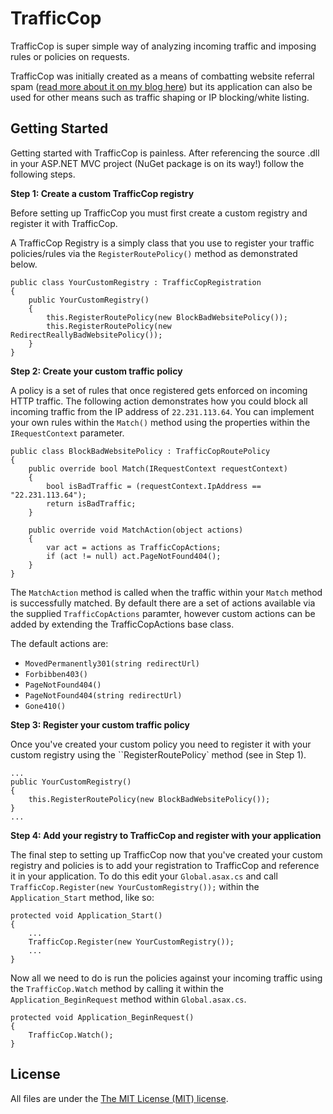 # TrafficCop

TrafficCop is super simple way of analyzing incoming traffic and imposing rules or policies on requests.

TrafficCop was initially created as a means of combatting website referral spam ([read more about it on my blog here](http://josephwoodward.co.uk/2015/05/ip-address-referral-blocking-in-asp-net-mvc/)) but its application can also be used for other means such as traffic shaping or IP blocking/white listing.

Getting Started
-------

Getting started with TrafficCop is painless. After referencing the source .dll in your ASP.NET MVC project (NuGet package is on its way!) follow the following steps.

**Step 1: Create a custom TrafficCop registry**

Before setting up TrafficCop you must first create a custom registry and register it with TrafficCop.

A TrafficCop Registry is a simply class that you use to register your traffic policies/rules via the `RegisterRoutePolicy()` method as demonstrated below.

    public class YourCustomRegistry : TrafficCopRegistration
    {
        public YourCustomRegistry()
        {
            this.RegisterRoutePolicy(new BlockBadWebsitePolicy());
            this.RegisterRoutePolicy(new RedirectReallyBadWebsitePolicy());
        }
    }

**Step 2: Create your custom traffic policy**

A policy is a set of rules that once registered gets enforced on incoming HTTP traffic. The following action demonstrates how you could block all incoming traffic from the IP address of `22.231.113.64`. You can implement your own rules within the `Match()` method using the properties within the `IRequestContext` parameter.

    public class BlockBadWebsitePolicy : TrafficCopRoutePolicy
    {
        public override bool Match(IRequestContext requestContext)
        {
            bool isBadTraffic = (requestContext.IpAddress == "22.231.113.64");
            return isBadTraffic;
        }

        public override void MatchAction(object actions)
        {
            var act = actions as TrafficCopActions;
            if (act != null) act.PageNotFound404();
        }
    }
    
The `MatchAction` method is called when the traffic within your `Match` method is successfully matched. By default there are a set of actions available via the supplied `TrafficCopActions` paramter, however custom actions can be added by extending the TrafficCopActions base class.
    
The default actions are:
* `MovedPermanently301(string redirectUrl)`
* `Forbibben403()`
* `PageNotFound404()`
* `PageNotFound404(string redirectUrl)`
* `Gone410()`
    
**Step 3: Register your custom traffic policy**

Once you've created your custom policy you need to register it with your custom registry using the ``RegisterRoutePolicy` method (see in Step 1).

    ...
    public YourCustomRegistry()
    {
        this.RegisterRoutePolicy(new BlockBadWebsitePolicy());
    }
    ...

**Step 4: Add your registry to TrafficCop and register with your application**

The final step to setting up TrafficCop now that you've created your custom registry and policies is to add your registration to TrafficCop and reference it in your application. To do this edit your `Global.asax.cs` and call `TrafficCop.Register(new YourCustomRegistry());` within the `Application_Start` method, like so:

    protected void Application_Start()
    {
        ...
        TrafficCop.Register(new YourCustomRegistry());
        ...
    }

Now all we need to do is run the policies against your incoming traffic using the `TrafficCop.Watch` method by calling it within the `Application_BeginRequest` method within `Global.asax.cs`.

    protected void Application_BeginRequest()
    {
        TrafficCop.Watch();
    }

License
-------
All files are under the [The MIT License (MIT) license][license].

[license]:http://en.wikipedia.org/wiki/MIT_License
